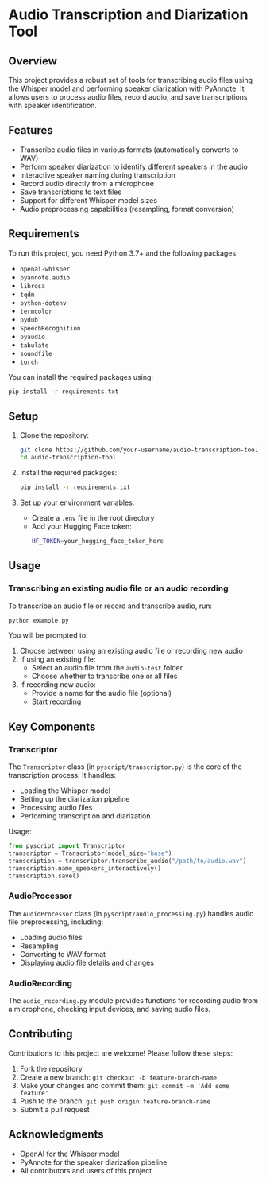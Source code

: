 # Audio Transcription and Diarization Tool

## Overview

This project provides a robust set of tools for transcribing audio files using the Whisper model and performing speaker diarization with PyAnnote. It allows users to process audio files, record audio, and save transcriptions with speaker identification.

## Features

- Transcribe audio files in various formats (automatically converts to WAV)
- Perform speaker diarization to identify different speakers in the audio
- Interactive speaker naming during transcription
- Record audio directly from a microphone
- Save transcriptions to text files
- Support for different Whisper model sizes
- Audio preprocessing capabilities (resampling, format conversion)

## Requirements

To run this project, you need Python 3.7+ and the following packages:

- `openai-whisper`
- `pyannote.audio`
- `librosa`
- `tqdm`
- `python-dotenv`
- `termcolor`
- `pydub`
- `SpeechRecognition`
- `pyaudio`
- `tabulate`
- `soundfile`
- `torch`

You can install the required packages using:

```bash
pip install -r requirements.txt
```

## Setup

1. Clone the repository:
   ```bash
   git clone https://github.com/your-username/audio-transcription-tool.git
   cd audio-transcription-tool
   ```

2. Install the required packages:
   ```bash
   pip install -r requirements.txt
   ```

3. Set up your environment variables:
   - Create a `.env` file in the root directory
   - Add your Hugging Face token:
     ```bash
     HF_TOKEN=your_hugging_face_token_here
     ```

## Usage

### Transcribing an existing audio file or an audio recording

To transcribe an audio file or record and transcribe audio, run:

```bash
python example.py
```

You will be prompted to:
1. Choose between using an existing audio file or recording new audio
2. If using an existing file:
   - Select an audio file from the `audio-test` folder
   - Choose whether to transcribe one or all files
3. If recording new audio:
   - Provide a name for the audio file (optional)
   - Start recording

## Key Components

### Transcriptor

The `Transcriptor` class (in `pyscript/transcriptor.py`) is the core of the transcription process. It handles:
- Loading the Whisper model
- Setting up the diarization pipeline
- Processing audio files
- Performing transcription and diarization

Usage:

```python
from pyscript import Transcriptor
transcriptor = Transcriptor(model_size="base")
transcription = transcriptor.transcribe_audio("/path/to/audio.wav")
transcription.name_speakers_interactively()
transcription.save()
```

### AudioProcessor

The `AudioProcessor` class (in `pyscript/audio_processing.py`) handles audio file preprocessing, including:
- Loading audio files
- Resampling
- Converting to WAV format
- Displaying audio file details and changes

### AudioRecording

The `audio_recording.py` module provides functions for recording audio from a microphone, checking input devices, and saving audio files.

## Contributing

Contributions to this project are welcome! Please follow these steps:

1. Fork the repository
2. Create a new branch: `git checkout -b feature-branch-name`
3. Make your changes and commit them: `git commit -m 'Add some feature'`
4. Push to the branch: `git push origin feature-branch-name`
5. Submit a pull request

## Acknowledgments

- OpenAI for the Whisper model
- PyAnnote for the speaker diarization pipeline
- All contributors and users of this project